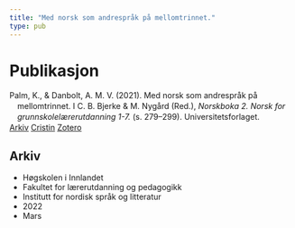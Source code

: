 ```yaml
---
title: "Med norsk som andrespråk på mellomtrinnet."
type: pub
---
```

<h1>Publikasjon</h1>
<article id="csl-bib-container-C3AY99TB" class="csl-bib-container">
  <div class="csl-bib-body" style="line-height: 1.35; padding-left: 1em; text-indent:-1em;">
  <div class="csl-entry">Palm, K., &amp; Danbolt, A. M. V. (2021). Med norsk som andrespr&#xE5;k p&#xE5; mellomtrinnet. I C. B. Bjerke &amp; M. Nyg&#xE5;rd (Red.), <i>Norskboka 2. Norsk for grunnskolel&#xE6;rerutdanning 1-7.</i> (s. 279&#x2013;299). Universitetsforlaget.</div>
</div>
  <div class="csl-bib-buttons">
    <a href="#taxonomy-article-C3AY99TB" class="csl-bib-button">Arkiv</a>
    <a href="https://app.cristin.no/results/show.jsf?id=2008196" alt="Cristin URL" class="csl-bib-button">Cristin</a>
    <a href="http://zotero.org/groups/5022929/items/C3AY99TB" alt="Zotero URL" class="csl-bib-button">Zotero</a>
  </div>
  <div id="csl-bib-meta-container-C3AY99TB"></div>
</article>
<div id="csl-bib-meta-C3AY99TB" class="csl-bib-meta">
  <article id="taxonomy-article-C3AY99TB" class="taxonomy-article">
    <h1>Arkiv</h1>
    <ul>
      <li>Høgskolen i Innlandet</li>
      <li>Fakultet for lærerutdanning og pedagogikk</li>
      <li>Institutt for nordisk språk og litteratur</li>
      <li>2022</li>
      <li>Mars</li>
    </ul>
  </article>
</div>
